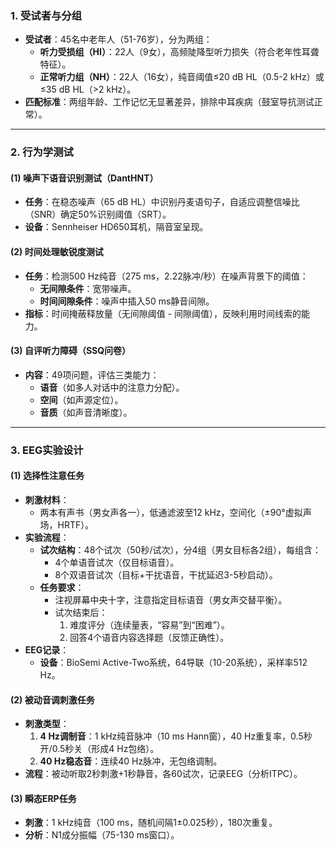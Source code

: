 ### **1. 受试者与分组**
- **受试者**：45名中老年人（51-76岁），分为两组：
  - **听力受损组（HI）**：22人（9女），高频陡降型听力损失（符合老年性耳聋特征）。
  - **正常听力组（NH）**：22人（16女），纯音阈值≤20 dB HL（0.5-2 kHz）或≤35 dB HL（>2 kHz）。
- **匹配标准**：两组年龄、工作记忆无显著差异，排除中耳疾病（鼓室导抗测试正常）。

---

### **2. 行为学测试**
#### **(1) 噪声下语音识别测试（DantHNT）**
- **任务**：在稳态噪声（65 dB HL）中识别丹麦语句子，自适应调整信噪比（SNR）确定50%识别阈值（SRT）。
- **设备**：Sennheiser HD650耳机，隔音室呈现。

#### **(2) 时间处理敏锐度测试**
- **任务**：检测500 Hz纯音（275 ms，2.22脉冲/秒）在噪声背景下的阈值：
  - **无间隙条件**：宽带噪声。
  - **时间间隙条件**：噪声中插入50 ms静音间隙。
- **指标**：时间掩蔽释放量（无间隙阈值 - 间隙阈值），反映利用时间线索的能力。

#### **(3) 自评听力障碍（SSQ问卷）**
- **内容**：49项问题，评估三类能力：
  - **语音**（如多人对话中的注意力分配）。
  - **空间**（如声源定位）。
  - **音质**（如声音清晰度）。

---

### **3. EEG实验设计**
#### **(1) 选择性注意任务**
- **刺激材料**：
  - 两本有声书（男女声各一），低通滤波至12 kHz，空间化（±90°虚拟声场，HRTF）。
- **实验流程**：
  - **试次结构**：48个试次（50秒/试次），分4组（男女目标各2组），每组含：
    - 4个单语音试次（仅目标语音）。
    - 8个双语音试次（目标+干扰语音，干扰延迟3-5秒启动）。
  - **任务要求**：
    - 注视屏幕中央十字，注意指定目标语音（男女声交替平衡）。
    - 试次结束后：
      1. 难度评分（连续量表，“容易”到“困难”）。
      2. 回答4个语音内容选择题（反馈正确性）。
- **EEG记录**：
  - **设备**：BioSemi Active-Two系统，64导联（10-20系统），采样率512 Hz。

#### **(2) 被动音调刺激任务**
- **刺激类型**：
  1. **4 Hz调制音**：1 kHz纯音脉冲（10 ms Hann窗），40 Hz重复率，0.5秒开/0.5秒关（形成4 Hz包络）。
  2. **40 Hz稳态音**：连续40 Hz脉冲，无包络调制。
- **流程**：被动听取2秒刺激+1秒静音，各60试次，记录EEG（分析ITPC）。

#### **(3) 瞬态ERP任务**
- **刺激**：1 kHz纯音（100 ms，随机间隔1±0.025秒），180次重复。
- **分析**：N1成分振幅（75-130 ms窗口）。
